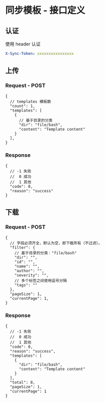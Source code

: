 # 同步模板 - 接口定义

## 认证

使用 header 认证

```yaml
X-Sync-Token: xxxxxxxxxxxxxxxx
```

## 上传

### Request - POST

```json5
{
  // templates 模板数
  "count": 1,
  "templates": [
    {
      // 基于目录的分类
      "dir": "file/bash",
      "content": "Template content"
    }
  ],
}

```

### Response

```json5
{
  // -1 失败
  //  0 成功
  //  1 其他
  "code": 0,
  "reason": "success"
}
```

## 下载

### Request - POST

```json5
{
  // 字段必须齐全，默认为空，即下载所有（不过滤）。
  "filter": {
    // 基于目录的分类："file/bash"
    "dir": "",
    "id": "",
    "name": "",
    "author": "",
    "severity": "",
    // 多个标签之间使用逗号分隔
    "tags": ""
  },
  "pageSize": 1,
  "currentPage": 1,
}
```

### Response

```json5
{
  // -1 失败
  //  0 成功
  //  1 其他
  "code": 0,
  "reason": "success",
  "templates": [
    {
      "dir": "file/bash",
      "content": "Template content"
    }
  ],
  "total": 8,
  "pageSize": 1,
  "currentPage": 1
}
```
